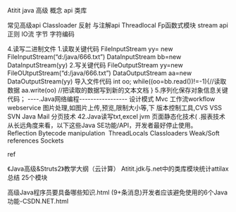 Atitit java 高级 概念 api 类库


常见高级api
Classloader
反射 与注解api
Threadlocal
Fp函数式模块 stream api 
正则
IO流 字节 字符编码

4.读写二进制文件 
1.读取关键代码 
FileInputStream yy= new FileInputStream(“d:/java/666.txt”) 
DataInputStream bb=new DataInputStream(yy) 
2.写关键代码 
FileOutputStream yy=new FileOUtputStream(“d:/java/666.txt”) 
DataOutputStream aa=new DataOutputStream(yy) 
导入文件代码 
int oo; 
while((oo=bb.read())!=-1){//读取数据 
aa.write(oo) //把读取的数据写到新的文本文档 
} 
5.序列化保存对象信息关键代码； 
----.Java网络编程----------------- 
 设计模式
Mvc  工作流workflow webservice  图片处理,如图片上传,预览,限制大小等,下
版本控制工具,CVS VSS SVN  Java Mail
分页技术  42.Java读写txt,excel jvm
页面静态化技术( .报表技术
从长远角度来看，以下这些Java SE功能/API，开发者最好停止使用。 
Reflection
Bytecode manipulation 
ThreadLocals
Classloaders
Weak/Soft references
Sockets

ref

《Java高级&Struts2》教学大纲（云计算）
Atitit.jdk与.net中的类库模块统计attilax总结 25个模块

高级Java程序员要具备哪些知识.html
(9+条消息)开发者应该避免使用的6个Java功能-CSDN.NET.html

